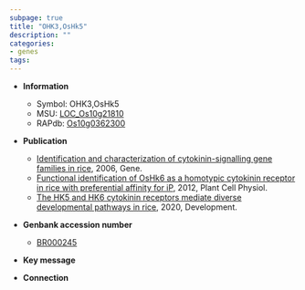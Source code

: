 ```yaml
---
subpage: true
title: "OHK3,OsHk5"
description: ""
categories:
- genes
tags: 
---
```


* **Information**  
    + Symbol: OHK3,OsHk5  
    + MSU: [LOC_Os10g21810](http://rice.plantbiology.msu.edu/cgi-bin/ORF_infopage.cgi?orf=LOC_Os10g21810)  
    + RAPdb: [Os10g0362300](http://rapdb.dna.affrc.go.jp/viewer/gbrowse_details/irgsp1?name=Os10g0362300)  

* **Publication**  
    + [Identification and characterization of cytokinin-signalling gene families in rice](http://www.ncbi.nlm.nih.gov/pubmed?term=Identification+and+characterization+of+cytokinin-signalling+gene+families+in+rice%5BTitle%5D), 2006, Gene.
    + [Functional identification of OsHk6 as a homotypic cytokinin receptor in rice with preferential affinity for iP](http://www.ncbi.nlm.nih.gov/pubmed?term=Functional+identification+of+OsHk6+as+a+homotypic+cytokinin+receptor+in+rice+with+preferential+affinity+for+iP%5BTitle%5D), 2012, Plant Cell Physiol.
    + [The HK5 and HK6 cytokinin receptors mediate diverse developmental pathways in rice](http://www.ncbi.nlm.nih.gov/pubmed?term=The+HK5+and+HK6+cytokinin+receptors+mediate+diverse+developmental+pathways+in+rice%5BTitle%5D), 2020, Development.

* **Genbank accession number**  
    + [BR000245](http://www.ncbi.nlm.nih.gov/nuccore/BR000245)

* **Key message**  

* **Connection**  



